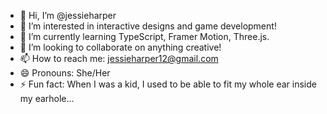 - 👋 Hi, I’m @jessieharper
- 👀 I’m interested in interactive designs and game development!
- 🌱 I’m currently learning TypeScript, Framer Motion, Three.js.
- 💞️ I’m looking to collaborate on anything creative!
- 📫 How to reach me: jessieharper12@gmail.com
- 😄 Pronouns: She/Her
- ⚡ Fun fact: When I was a kid, I used to be able to fit my whole ear inside my earhole...

<!---
jessieharper/jessieharper is a ✨ special ✨ repository because its `README.md` (this file) appears on your GitHub profile.
You can click the Preview link to take a look at your changes.
--->
